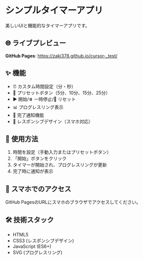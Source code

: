 # シンプルタイマーアプリ

美しいUIと機能的なタイマーアプリです。

## 🌐 ライブプレビュー

**GitHub Pages**: https://zaki378.github.io/cursor-_test/

## ✨ 機能

- ⏰ カスタム時間設定（分・秒）
- 🔘 プリセットボタン（5分、10分、15分、25分）
- ▶️ 開始/⏸️ 一時停止/🔄 リセット
- 📊 プログレスリング表示
- 🔔 完了通知機能
- 📱 レスポンシブデザイン（スマホ対応）

## 🚀 使用方法

1. 時間を設定（手動入力またはプリセットボタン）
2. 「開始」ボタンをクリック
3. タイマーが開始され、プログレスリングが更新
4. 完了時に通知が表示

## 📱 スマホでのアクセス

GitHub PagesのURLにスマホのブラウザでアクセスしてください。

## 🛠️ 技術スタック

- HTML5
- CSS3 (レスポンシブデザイン)
- JavaScript (ES6+)
- SVG (プログレスリング)

